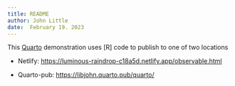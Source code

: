 ```yaml
---
title: README
author: John Little
date:  February 19. 2023
---
```


<!-- badges: start -->

<!-- badges: end -->

This [Quarto](https://quarto.org) demonstration uses \[R\] code to publish to one of two locations

-   Netlify: https://luminous-raindrop-c18a5d.netlify.app/observable.html

-   Quarto-pub: https://libjohn.quarto.pub/quarto/
